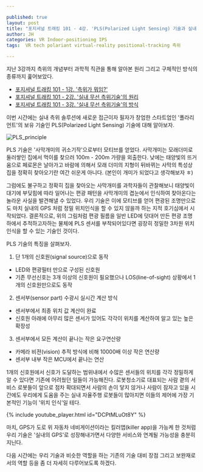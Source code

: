 ```yaml
---

published: true
layout: post
title: "포지셔널 트래킹 101 - 4강. 'PLS(Polarized Light Sensing) 기술과 실내 측위"
author: JH
categories: VR Indoor-positioning IPS
tags:  VR tech polariant virtual-reality positional-tracking 측위

---
```


지난 3강까지 측위의 개념부터 과학적 직관을 통해 알아본 원리 그리고 구체적인 방식의 종류까지 훑어보았다.

  * [포지셔널 트래킹 101 - 1강. '측위가 뭐임?']({{site.baseurl}}/vr/indoor-positioning/ips/2016/09/10/positional-tracking-101-1.html)
  * [포지셔널 트래킹 101 - 2강. '실내 무선 측위기술'의 원리]({{site.baseurl}}/vr/indoor-positioning/ips/2017/10/22/positional-tracking-101-2.html)
  * [포지셔널 트래킹 101 - 3강. '실내 무선 측위기술'의 방식]({{site.baseurl}}/vr/indoor-positioning/ips/2017/12/10/positional-tracking-101-3.html)


이번 시간에는 실내 측위 솔루션에 새로운 접근이자 필자가 창업한 스타트업인 '폴라리언트'의 보유 기술인 PLS(Polarized Light Sensing) 기술에 대해 알아보자.

![PLS_principle]({{site.baseurl}}/images/pls_1.png)

PLS 기술은 '사막개미의 귀소기작'으로부터 모티브를 얻었다. 사막개미는 모래더미로 둘러쌓인 집에서 먹이를 찾으러 100m - 200m 가량을 외출한다. 낮에는 태양빛의 뜨거움으로 페로몬은 날아가고 바람에 의해서 모래 더미의 지형이 뒤바뀌는 사막의 특성상 집을 정확히 찾아오기란 여간 쉬운게 아니다. (본인이 개미가 되었다고 생각해보자 ㅎ)

그럼에도 불구하고 정확히 집을 찾아오는 사막개미를 과학자들이 관찰해보니 태양빛이 대기에 부딪힘에 따라 일어나는 편광 패턴을 사막개미의 겹눈에서 인식하여 찾아온다는 놀라운 사실을 발견해낼 수 있었다. 우리 기술은 이에 모티브를 얻어 편광된 조명만으로도 마치 실내의 GPS 처럼 정밀 위치인식을 할 수 있지 않을까 하는 지적 호기심에서 시작되었다. 결론적으로, 위의 그림처럼 편광 필름을 일반 LED에 덧대어 만든 편광 조명 하에서 추적하고자하는 물체에 PLS 센서를 부착되어있다면 굉장히 정밀한 3차원 위치인식을 할 수 있는 기술인 것이다.

PLS 기술의 특징을 살펴보자.

1. 단 1개의 신호원(signal source)으로 동작
  * LED와 편광필터 만으로 구성된 신호원
  * 기존 무선신호는 3개 이상의 신호원이 필요했으나 LOS(line-of-sight) 상황에서 1개의 신호원만으로도 동작

2. 센서부(sensor part) 수광시 실시간 계산 방식
  * 센서부에서 최종 위치 값 계산이 완료
  * 신호원 아래에 아무리 많은 센서가 있어도 각각이 위치를 계산하여 알고 있는 높은 확장성

3. 센서부에서 모든 계산이 끝나는 작은 요구연산량
  * 카메라 비젼(vision) 추적 방식에 비해 10000배 이상 작은 연산량
  * 센서부 내부 작은 MCU에서 끝나는 연산

1개의 신호원에서 신호가 도달하는 범위내에서 수많은 센서들의 위치를 각각 정밀하게 알 수 있다면 기존에 어려웠던 일들이 가능해진다. 로봇청소기로 대표되는 사람 곁의 서비스 로봇들이 앞으로 점차 확대되면서 사람의 손이 닿지 않거나 사람이 잠자고 있을 시간에도 우리에게 도움을 주는 실내 자율주행 로봇들이 많아지면 이들의 제어에 가장 기본적인 기능이 '위치 인식'일 테다.

{% include youtube_player.html id="DCPtMLuOt8Y" %}

마치, GPS가 도로 위 자동차 네비게이션이라는 킬러앱(killer app)을 가능케 한 것처럼 우리 기술은 '실내의 GPS'로 성장해내가면서 다양한 서비스와 연계될 가능성을 충분히 지닌다.

다음 시간에는 우리 기술과 비슷한 역할을 하는 기존의 기술 대비 장점 그리고 보완재로서의 역할 등을 좀 더 자세히 다루어보도록 하겠다.
